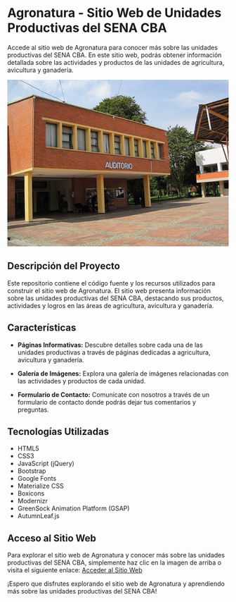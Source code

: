 # Agronatura - Sitio Web de Unidades Productivas del SENA CBA

Accede al sitio web de Agronatura para conocer más sobre las unidades productivas del SENA CBA. En este sitio web, podrás obtener información detallada sobre las actividades y productos de las unidades de agricultura, avicultura y ganadería.

[![Accede al sitio web de agronatura](img/Auditorio.jpg)](http://agronatura.000webhostapp.com/)

## Descripción del Proyecto

Este repositorio contiene el código fuente y los recursos utilizados para construir el sitio web de Agronatura. El sitio web presenta información sobre las unidades productivas del SENA CBA, destacando sus productos, actividades y logros en las áreas de agricultura, avicultura y ganadería.

## Características

- **Páginas Informativas:** Descubre detalles sobre cada una de las unidades productivas a través de páginas dedicadas a agricultura, avicultura y ganadería.

- **Galería de Imágenes:** Explora una galería de imágenes relacionadas con las actividades y productos de cada unidad.

- **Formulario de Contacto:** Comunícate con nosotros a través de un formulario de contacto donde podrás dejar tus comentarios y preguntas.

## Tecnologías Utilizadas

- HTML5
- CSS3
- JavaScript (jQuery)
- Bootstrap
- Google Fonts
- Materialize CSS
- Boxicons
- Modernizr
- GreenSock Animation Platform (GSAP)
- AutumnLeaf.js

## Acceso al Sitio Web

Para explorar el sitio web de Agronatura y conocer más sobre las unidades productivas del SENA CBA, simplemente haz clic en la imagen de arriba o visita el siguiente enlace: [Acceder al Sitio Web](http://agronatura.000webhostapp.com/)

¡Espero que disfrutes explorando el sitio web de Agronatura y aprendiendo más sobre las unidades productivas del SENA CBA!



